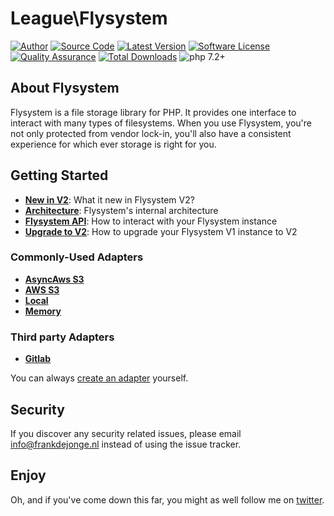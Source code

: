 # League\Flysystem

[![Author](https://img.shields.io/badge/author-@frankdejonge-blue.svg)](https://twitter.com/frankdejonge)
[![Source Code](https://img.shields.io/badge/source-thephpleague/flysystem-v2-preview-blue.svg)](https://github.com/thephpleague/flysystem-v2-preview)
[![Latest Version](https://img.shields.io/github/tag/thephpleague/flysystem-v2-preview.svg)](https://github.com/thephpleague/flysystem-v2-preview/releases)
[![Software License](https://img.shields.io/badge/license-MIT-brightgreen.svg)](https://github.com/thephpleague/flysystem-v2-preview/blob/master/LICENSE)
[![Quality Assurance](https://github.com/thephpleague/flysystem-v2-preview/workflows/Quality%20Assurance/badge.svg?branch=2.x)](https://github.com/thephpleague/flysystem-v2-preview/actions?query=workflow%3A%22Quality+Assurance%22)
[![Total Downloads](https://img.shields.io/packagist/dt/league/flysystem-v2-preview.svg)](https://packagist.org/packages/league/flysystem-v2-preview)
![php 7.2+](https://img.shields.io/badge/php-min%207.2-red.svg)

## About Flysystem

Flysystem is a file storage library for PHP. It provides one interface to
interact with many types of filesystems. When you use Flysystem, you're
not only protected from vendor lock-in, you'll also have a consistent experience
for which ever storage is right for you. 

## Getting Started

* **[New in V2](https://flysystem.thephpleague.com/v2/docs/what-is-new/)**: What it new in Flysystem V2?
* **[Architecture](https://flysystem.thephpleague.com/v2/docs/architecture/)**: Flysystem's internal architecture
* **[Flysystem API](https://flysystem.thephpleague.com/v2/docs/usage/filesystem-api/)**: How to interact with your Flysystem instance
* **[Upgrade to V2](https://flysystem.thephpleague.com/v2/docs/advanced/upgrade-to-2.0.0/)**: How to upgrade your Flysystem V1 instance to V2

### Commonly-Used Adapters

* **[AsyncAws S3](https://flysystem.thephpleague.com/v2/docs/adapter/async-aws-s3/)**
* **[AWS S3](https://flysystem.thephpleague.com/v2/docs/adapter/aws-s3-v3/)**
* **[Local](https://flysystem.thephpleague.com/v2/docs/adapter/local/)**
* **[Memory](https://flysystem.thephpleague.com/v2/docs/adapter/in-memory/)**

### Third party Adapters

* **[Gitlab](https://github.com/RoyVoetman/flysystem-gitlab-storage)**

You can always [create an adapter](https://flysystem.thephpleague.com/v2/docs/advanced/creating-an-adapter/) yourself.

## Security

If you discover any security related issues, please email info@frankdejonge.nl instead of using the issue tracker.

## Enjoy

Oh, and if you've come down this far, you might as well follow me on [twitter](https://twitter.com/frankdejonge).

